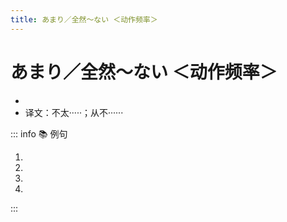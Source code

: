 ```yaml
---
title: あまり／全然～ない ＜动作频率＞
---
```

            
# あまり／全然～ない ＜动作频率＞

* <grammer-content sentence="意义：表示动作执行的**频率**。**「あまり～ない」**表示动作**频率低**；**「[全然/ぜんぜん]～ない」**表示**频率为零**，从不进行该动作。" />
* 译文：不太·····；从不······

::: info :books: 例句

1. <grammer-content id='1-5-3-0' sentence="[私/わたし]は**あまり**[手紙/てがみ]を[書/か]か**ない**。" trans='我很少写信。' />
2. <grammer-content id='1-5-3-1' sentence="[私/わたし]は**[全然/ぜんぜん]**ハガキを[書/か]か**ない**。" trans='我从不写明信片。' />
3. <grammer-content id='1-5-3-2' sentence="[鈴木/すずき]さんは**あまり**カフェに[行/い]か**ない**。" trans='铃木不咋去咖啡店。' />
4. <grammer-content id='1-5-3-3' sentence="コーヒーは**[全然/ぜんぜん]**[飲/の]み**ません**。" trans='从不喝咖啡。' />

:::
